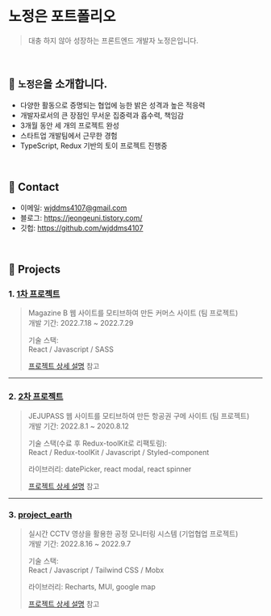 # 노정은 포트폴리오
> 대충 하지 않아 성장하는 프론트엔드 개발자 노정은입니다.

</br>

## :pushpin: `노정은`을 소개합니다.
- 다양한 활동으로 증명되는 협업에 능한 밝은 성격과 높은 적응력
- 개발자로서의 큰 장점인 무서운 집중력과 흡수력, 책임감
- 3개월 동안 세 개의 프로젝트 완성
- 스타트업 개발팀에서 근무한 경험
- TypeScript, Redux 기반의 토이 프로젝트 진행중

</br>

## :pushpin: Contact
- 이메일: wjddms4107@gmail.com
- 블로그: https://jeongeuni.tistory.com/
- 깃헙: https://github.com/wjddms4107

</br>

## :pushpin: Projects
### 1. [1차 프로젝트](https://github.com/wjddms4107/magazine-K-frontend)
>Magazine B 웹 사이트를 모티브하여 만든 커머스 사이트 (팀 프로젝트)  
>개발 기간: 2022.7.18 ~ 2022.7.29 
>
>기술 스택:  
>React / Javascript / SASS
>
>[프로젝트 상세 설명](https://github.com/wjddms4107/magazine-K-frontend) 참고

---

### 2. [2차 프로젝트](https://github.com/wjddms4107/FREEPASS_jeongeun)
>JEJUPASS 웹 사이트를 모티브하여 만든 항공권 구메 사이트 (팀 프로젝트)  
>개발 기간: 2022.8.1 ~ 2020.8.12  
> 
>기술 스택(수료 후 Redux-toolKit로 리팩토링):  
>React / Redux-toolKit / Javascript / Styled-component
>
>라이브러리:
>datePicker, react modal, react spinner
>
>[프로젝트 상세 설명](https://github.com/wjddms4107/FREEPASS_jeongeun) 참고

---

### 3. [project_earth](https://github.com/wjddms4107/project_earth)
>실시간 CCTV 영상을 활용한 공정 모니터링 시스템  (기업협업 프로젝트)  
>개발 기간: 2022.8.16 ~ 2022.9.7 
>  
>기술 스택:  
>React / Javascript / Tailwind CSS / Mobx
>
>라이브러리:
> Recharts, MUI, google map
>
>[프로젝트 상세 설명](https://github.com/wjddms4107/project_earth) 참고
